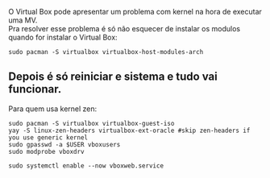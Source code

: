 O Virtual Box pode apresentar um problema com kernel na hora de executar uma MV.  
Pra resolver esse problema é só não esquecer de instalar os modulos quando for instalar o Virtual Box:
```
sudo pacman -S virtualbox virtualbox-host-modules-arch
```
Depois é só reiniciar e sistema e tudo vai funcionar.
---

Para quem usa kernel zen:

```
sudo pacman -S virtualbox virtualbox-guest-iso
yay -S linux-zen-headers virtualbox-ext-oracle #skip zen-headers if you use generic kernel
sudo gpasswd -a $USER vboxusers
sudo modprobe vboxdrv

sudo systemctl enable --now vboxweb.service
```
